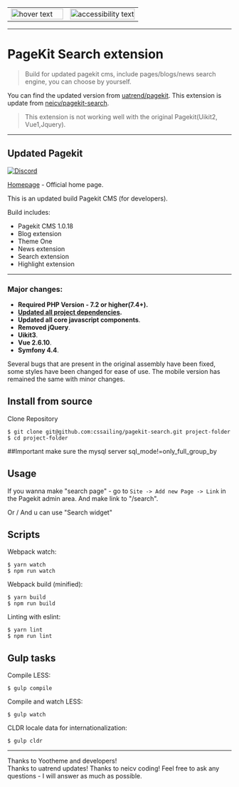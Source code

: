 <table width="100%" cellspacing="0" cellpadding="0" border="0">
  <tr>
    <td width="45%">
      <img src="https://cloud.githubusercontent.com/assets/1716665/14317675/ba034b8c-fc09-11e5-81ed-f10f37d86ea5.png" width="100%" title="hover text">
    </td>
    <td width="55%">
      <img src="http://search.Pagekit.ru/storage/searchscreenshot.jpg" width="100%" alt="accessibility text">
    </td>
  </tr>
</table>

------
# PageKit Search extension
> Build for updated pagekit cms, include pages/blogs/news search engine, you can choose by yourself.

You can find the updated version from [uatrend/pagekit](https://github.com/uatrend/pagekit).
This extension is update from [neicv/pagekit-search](https://github.com/neicv/pagekit-search).
> This extension is not working well with the original Pagekit(Uikit2, Vue1,Jquery).

------
## Updated Pagekit

[![Discord](https://img.shields.io/badge/chat-on%20discord-7289da.svg)](https://discord.gg/e7Kw47E)

[Homepage](http://pagekit.com) - Official home page.

This is an updated build Pagekit CMS (for developers).

Build includes:

- Pagekit CMS 1.0.18
- Blog extension
- Theme One
- News extension
- Search extension
- Highlight extension

------

### Major changes:

- **Required PHP Version - 7.2 or higher(7.4+).**
- **[Updated all project dependencies](https://github.com/uatrend/pagekit/blob/develop/package.json).**
- **Updated all core javascript components**.
- **Removed jQuery**.
- **Uikit3**.
- **Vue 2.6.10**.
- **Symfony 4.4**.

Several bugs that are present in the original assembly have been fixed, some styles have been changed for ease of use. The mobile version has remained the same with minor changes.

## <a name="install"></a>Install from source

Clone Repository

```
$ git clone git@github.com:cssailing/pagekit-search.git project-folder
$ cd project-folder
```
##Important
make sure the mysql server sql_mode!=only_full_group_by

## Usage
If you wanna make "search page" - go to `Site -> Add new Page -> Link` in the Pagekit admin area.
And make link to "/search".

Or / And u can use "Search widget" 

## <a name="scripts"></a>Scripts

Webpack watch:

```
$ yarn watch
$ npm run watch
```

Webpack build (minified):

```
$ yarn build
$ npm run build
```

Linting with eslint:

```
$ yarn lint
$ npm run lint
```

## Gulp tasks

Compile LESS:

```
$ gulp compile
```

Compile and watch LESS:

```
$ gulp watch
```

CLDR locale data for internationalization:

```
$ gulp cldr
```

------

Thanks to Yootheme and developers!  
Thanks to uatrend updates!
Thanks to neicv coding!
Feel free to ask any questions - I will answer as much as possible.
